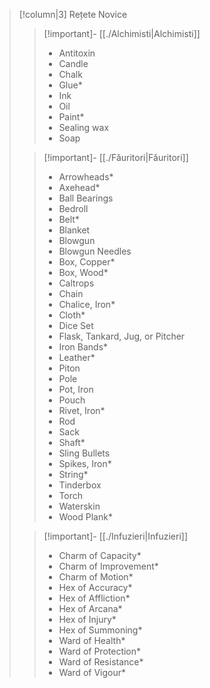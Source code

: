 >[!column|3] Rețete Novice
>>[!important]- [[./Alchimisti|Alchimisti]] 
>> - Antitoxin
>> - Candle
>> - Chalk
>> - Glue*
>> - Ink
>> - Oil
>> - Paint*
>> - Sealing wax
>> - Soap
>
>>[!important]- [[./Făuritori|Făuritori]] 
>> - Arrowheads*
>> - Axehead*
>> - Ball Bearings
>> - Bedroll
>> - Belt*
>> - Blanket
>> - Blowgun
>> - Blowgun Needles
>> - Box, Copper*
>> - Box, Wood*
>> - Caltrops
>> - Chain
>> - Chalice, Iron*
>> - Cloth*
>> - Dice Set
>> - Flask, Tankard, Jug, or Pitcher
>> - Iron Bands*
>> - Leather*
>> - Piton
>> - Pole
>> - Pot, Iron
>> - Pouch
>> - Rivet, Iron*
>> - Rod
>> - Sack
>> - Shaft*
>> - Sling Bullets
>> - Spikes, Iron*
>> - String*
>> - Tinderbox
>> - Torch
>> - Waterskin
>> - Wood Plank*
>
>>[!important]- [[./Infuzieri|Infuzieri]] 
>> - Charm of Capacity*
>> - Charm of Improvement*
>> - Charm of Motion*
>> - Hex of Accuracy*
>> - Hex of Affliction*
>> - Hex of Arcana*
>> - Hex of Injury*
>> - Hex of Summoning*
>> - Ward of Health*
>> - Ward of Protection*
>> - Ward of Resistance*
>> - Ward of Vigour*